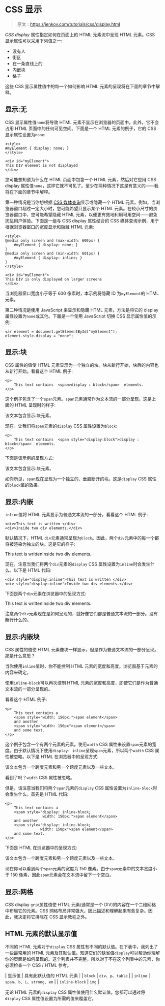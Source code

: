 # CSS 显示

> 原文：<https://jenkov.com/tutorials/css/display.html>

*CSS* *display* 属性指定如何在页面上的 HTML 元素流中呈现 HTML 元素。CSS 显示属性可以采用下列值之一:

*   没有人
*   街区
*   在一条直线上的
*   内嵌块
*   格子

这些 CSS 显示属性值中的每一个如何影响 HTML 元素的呈现将在下面的章节中解释。

## 显示:无

CSS 显示属性值`none`将导致 HTML 元素不显示在浏览器的页面中。此外，它不会占用 HTML 页面中的任何可见空间。下面是一个 HTML 元素的例子，它的 CSS 显示属性设置为`none`:

```
<style>
#myElement { display: none; }
</style>

<div id="myElement">
This DIV element is not displayed
</div>

```

您可能想知道为什么在 HTML 页面中包含一个 HTML 元素，然后对它应用 CSS display 属性值`none`，这样它就不可见了。至少在两种情况下这是有意义的——我将在下面的章节中解释。

第一种情况是当你想根据 [CSS 媒体查询](media-queries.html)显示或隐藏一个 HTML 元素。例如，当浏览器窗口超过一定大小时，您可能希望只显示某个 HTML 元素。在较小尺寸的浏览器窗口中，您可能希望隐藏 HTML 元素，以便更有效地利用可用空间——避免扰乱用户体验。下面是一组与 CSS display 属性结合的 CSS 媒体查询示例，用于根据浏览器窗口的宽度显示和隐藏 HTML 元素:

```
<style>
@media only screen and (max-width: 600px) {
    #myElement { display: none; }
}
@media only screen and (min-width: 601px) {
    #myElement { display: inline; }
}
</style>

<div id="myElement">
This DIV is only displayed on larger screens
</div>

```

当浏览器窗口宽度小于等于 600 像素时，本示例将隐藏 ID 为`myElement`的 HTML 元素。

第二种情况是使用 JavaScript 来显示和隐藏 HTML 元素，方法是将它的 display 属性设置为`none`或其他。下面是一个使用 JavaScript 切换 CSS 显示属性值的示例:

```
var element = document.getElementById("myElement");
element.style.display = "none";

```

## 显示:块

CSS 属性的值使 HTML 元素显示为一个独立的块。块从新行开始，块后的内容也从新行开始。看看这个 HTML 例子:

```
<p>
    This text contains  <span>display : block</span>  elements.
</p>

```

这个例子包含了一个`span`元素。`span`元素通常作为文本流的一部分呈现。这是上面的 HTML 呈现时的样子:

该文本包含显示:块元素。

现在，让我们将`span`元素的`display` CSS 属性设置为`block`:

```
<p>
    This text contains  <span style="display:block">display : block</span>  elements.
</p>

```

下面是该示例的呈现方式:

该文本包含显示:块元素。

如你所见，`span`现在呈现为一个独立的、垂直断开的块。这是`display` CSS 属性的`block`值的效果。

## 显示:内嵌

`inline`值将 HTML 元素显示为普通文本流的一部分。看看这个 HTML 例子:

```
<div>This text is written </div>
<div>Inside two div elements.</div>    

```

默认情况下，HTML `div`元素通常呈现为`block`。因此，两个`div`元素中的每一个都将被渲染为独立的块。这是它的样子:

This text is writtenInside two div elements.

现在，注意当我们将两个`div`元素的`display` CSS 属性设置为`inline`时会发生什么。以下是 HTML 代码:

```
<div style="display:inline">This text is written </div>
<div style="display:inline">Inside two div elements.</div>    

```

下面是两个`div`元素在浏览器中的呈现方式:

This text is writtenInside two div elements.

注意两个`div`元素现在是如何呈现的，就好像它们都是普通文本流的一部分。没有断行什么的。

## 显示:内嵌块

CSS 属性的值使 HTML 元素像块一样显示，但是作为普通文本流的一部分呈现。那是什么意思？

当你使用`inline`值时，你不能控制 HTML 元素的宽度和高度。浏览器基于元素的内容来确定。

使用`inline-block`可以再次控制 HTML 元素的宽度和高度，即使它们是作为普通文本流的一部分呈现的。

看看这个 HTML 例子:

```
<p>
    This text contains a
    <span style="width: 150px;">span element</span>
    and another
    <span style="width: 150px">span element</span>
    and some text.
</p>    

```

这个例子包含一个有两个元素的元素。使用`width` CSS 属性来设置`span`元素的宽度。由于默认情况下使用`display: inline`呈现`span`元素，所以两个`width` CSS 属性被忽略。以下是 HTML 在浏览器中的呈现方式:

该文本包含一个跨度元素和另一个跨度元素以及一些文本。

看到了吗？`width` CSS 属性被忽略。

但是，请注意当我们将两个`span`元素的`display` CSS 属性设置为`inline-block`时会发生什么。首先是 HTML 代码:

```
<p>
    This text contains a
    <span style="display: inline-block;
                 width: 150px;">span element</span>
    and another
    <span style="display: inline-block;
                width: 150px">span element</span>
    and some text.
</p>

```

下面是 HTML 在浏览器中的呈现方式:

该文本包含一个跨度元素和另一个跨度元素以及一些文本。

现在你可以看到两个`span`元素的宽度为 150 像素。由于`span`元素中的文本宽度小于 150 像素，因此`span`元素会在文本流中留下一个空白。

## 显示:网格

CSS display `grid`属性值使 HTML 元素(通常是一个 DIV)的内容在一个二维网格中布局它的元素。CSS 网格布局非常强大，因此描述和理解起来有些复杂。因此，我决定将它排除在 CSS 显示教程之外。

## HTML 元素的默认显示值

不同的 HTML 元素对于`display` CSS 属性有不同的默认值。在下表中，我列出了一些最常用的 HTML 元素及其默认值。知道它们的缺省值`display`可以帮助你理解你的页面是如何呈现的。这个列表并不完整，所以对于不在这个列表中的元素，你必须检查一个 CSS / HTML 参考。

| 显示值 | 具有此默认值的 HTML 元素 |
| `block` | `div`、`p`、`table` |
| `inline` | `span`、`b`、`i`、`strong`、`em` |
| `inline-block` | `img` |

无论 HTML 元素的`display` CSS 属性值使用什么默认值，您都可以通过将`display` CSS 属性值设置为所需的值来覆盖它。